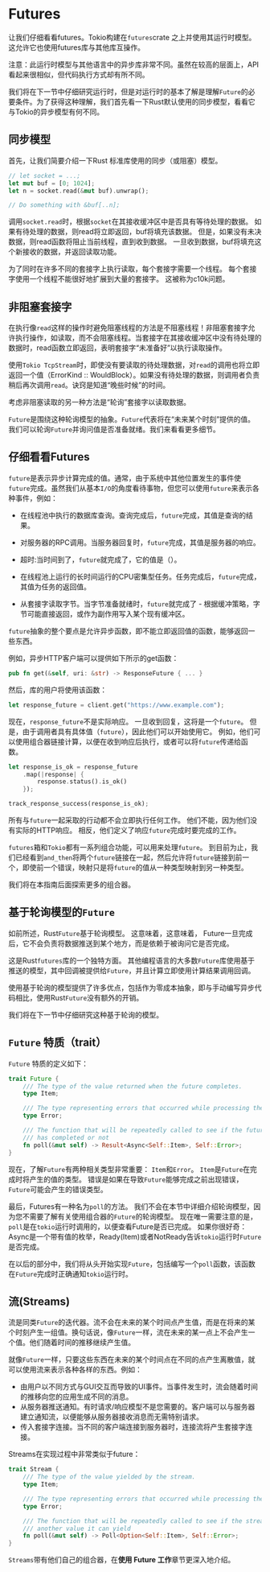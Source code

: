 # Futures

让我们仔细看看futures。Tokio构建在`futures`crate 之上并使用其运行时模型。这允许它也使用futures库与其他库互操作。

注意：此运行时模型与其他语言中的异步库非常不同。虽然在较高的层面上，API看起来很相似，但代码执行方式却有所不同。

我们将在下一节中仔细研究运行时，但是对运行时的基本了解是理解`Future`的必要条件。为了获得这种理解，我们首先看一下Rust默认使用的同步模型，看看它与Tokio的异步模型有何不同。

## 同步模型

首先，让我们简要介绍一下Rust 标准库使用的同步（或阻塞）模型。

```rust
// let socket = ...;
let mut buf = [0; 1024];
let n = socket.read(&mut buf).unwrap();

// Do something with &buf[..n];
```

调用`socket.read`时，根据`socket`在其接收缓冲区中是否具有等待处理的数据。 如果有待处理的数据，则read将立即返回，buf将填充该数据。 但是，如果没有未决数据，则read函数将阻止当前线程，直到收到数据。 一旦收到数据，buf将填充这个新接收的数据，并返回读取功能。

为了同时在许多不同的套接字上执行读取，每个套接字需要一个线程。 每个套接字使用一个线程不能很好地扩展到大量的套接字。 这被称为c10k问题。

## 非阻塞套接字

在执行像`read`这样的操作时避免阻塞线程的方法是不阻塞线程！非阻塞套接字允许执行操作，如读取，而不会阻塞线程。当套接字在其接收缓冲区中没有待处理的数据时，read函数立即返回，表明套接字“未准备好”以执行读取操作。

使用`Tokio TcpStream`时，即使没有要读取的待处理数据，对`read`的调用也将立即返回一个值（ErrorKind :: WouldBlock）。如果没有待处理的数据，则调用者负责稍后再次调用`read`。诀窍是知道“晚些时候”的时间。

考虑非阻塞读取的另一种方法是“轮询”套接字以读取数据。

`Future`是围绕这种轮询模型的抽象。`Future`代表将在“未来某个时刻”提供的值。我们可以轮询`Future`并询问值是否准备就绪。我们来看看更多细节。

## 仔细看看Futures

`future`是表示异步计算完成的值。通常，由于系统中其他位置发生的事件使`future`完成。虽然我们从基本`I/O`的角度看待事物，但您可以使用`future`来表示各种事件，例如：

* 在线程池中执行的数据库查询。查询完成后，`future`完成，其值是查询的结果。

* 对服务器的RPC调用。当服务器回复时，`future`完成，其值是服务器的响应。

* 超时:当时间到了，`future`就完成了，它的值是（）。

* 在线程池上运行的长时间运行的CPU密集型任务。任务完成后，`future`完成，其值为任务的返回值。

* 从套接字读取字节。当字节准备就绪时，`future`就完成了 - 根据缓冲策略，字节可能直接返回，或作为副作用写入某个现有缓冲区。

`future`抽象的整个要点是允许异步函数，即不能立即返回值的函数，能够返回一些东西。

例如，异步HTTP客户端可以提供如下所示的get函数：

```rust
pub fn get(&self, uri: &str) -> ResponseFuture { ... }
```

然后，库的用户将使用该函数：

```rust
let response_future = client.get("https://www.example.com");
```

现在，`response_future`不是实际响应。 一旦收到回复，这将是一个`future`。 但是，由于调用者具有具体值（`future`），因此他们可以开始使用它。 例如，他们可以使用组合器链接计算，以便在收到响应后执行，或者可以将`future`传递给函数。

```rust
let response_is_ok = response_future
    .map(|response| {
        response.status().is_ok()
    });

track_response_success(response_is_ok);
```

所有与`future`一起采取的行动都不会立即执行任何工作。 他们不能，因为他们没有实际的HTTP响应。 相反，他们定义了响应`future`完成时要完成的工作。

`futures`箱和`Tokio`都有一系列组合功能，可以用来处理`future`。 到目前为止，我们已经看到`and_then`将两个`future`链接在一起，然后允许将`future`链接到前一个，即使前一个错误，映射只是将`future`的值从一种类型映射到另一种类型。

我们将在本指南后面探索更多的组合器。

## 基于轮询模型的`Future`

如前所述，Rust`Future`基于轮询模型。 这意味着，这意味着， Future一旦完成后，它不会负责将数据推送到某个地方，而是依赖于被询问它是否完成。

这是Rust`futures`库的一个独特方面。 其他编程语言的大多数`Future`库使用基于推送的模型，其中回调被提供给`Future`，并且计算立即使用计算结果调用回调。

使用基于轮询的模型提供了许多优点，包括作为零成本抽象，即与手动编写异步代码相比，使用Rust`Future`没有额外的开销。

我们将在下一节中仔细研究这种基于轮询的模型。

## `Future` 特质（trait）

`Future` 特质的定义如下：

```rust
trait Future {
    /// The type of the value returned when the future completes.
    type Item;

    /// The type representing errors that occurred while processing the computation.
    type Error;

    /// The function that will be repeatedly called to see if the future is
    /// has completed or not
    fn poll(&mut self) -> Result<Async<Self::Item>, Self::Error>;
}
```

现在，了解`Future`有两种相关类型非常重要： `Item`和`Error`。 `Item`是`Future`在完成时将产生的值的类型。 错误是如果在导致`Future`能够完成之前出现错误，`Future`可能会产生的错误类型。

最后，Futures有一种名为`poll`的方法。 我们不会在本节中详细介绍轮询模型，因为您不需要了解有关使用组合器的`Future`的轮询模型。 现在唯一需要注意的是，`poll`是在`tokio`运行时调用的，以便查看Future是否已完成。 如果你很好奇：Async是一个带有值的枚举，Ready(Item)或者NotReady告诉`tokio`运行时`Future`是否完成。

在以后的部分中，我们将从头开始实现`Future`，包括编写一个`poll`函数，该函数在`Future`完成时正确通知`tokio`运行时。

## 流(Streams)

流是同类`Future`的迭代器。流不会在未来的某个时间点产生值，而是在将来的某个时刻产生一组值。换句话说，像`Future`一样，流在未来的某一点上不会产生一个值。他们随着时间的推移继续产生值。

就像`Future`一样，只要这些东西在未来的某个时间点在不同的点产生离散值，就可以使用流来表示各种各样的东西。例如：

* 由用户以不同方式与GUI交互而导致的UI事件。当事件发生时，流会随着时间的推移向您的应用生成不同的消息。
* 从服务器推送通知。有时请求/响应模型不是您需要的。客户端可以与服务器建立通知流，以便能够从服务器接收消息而无需特别请求。
* 传入套接字连接。当不同的客户端连接到服务器时，连接流将产生套接字连接。

Streams在实现过程中非常类似于future：

```rust
trait Stream {
    /// The type of the value yielded by the stream.
    type Item;

    /// The type representing errors that occurred while processing the computation.
    type Error;

    /// The function that will be repeatedly called to see if the stream has
    /// another value it can yield
    fn poll(&mut self) -> Poll<Option<Self::Item>, Self::Error>;
}
```

`Streams`带有他们自己的组合器，在**使用 Future 工作**章节更深入地介绍。
